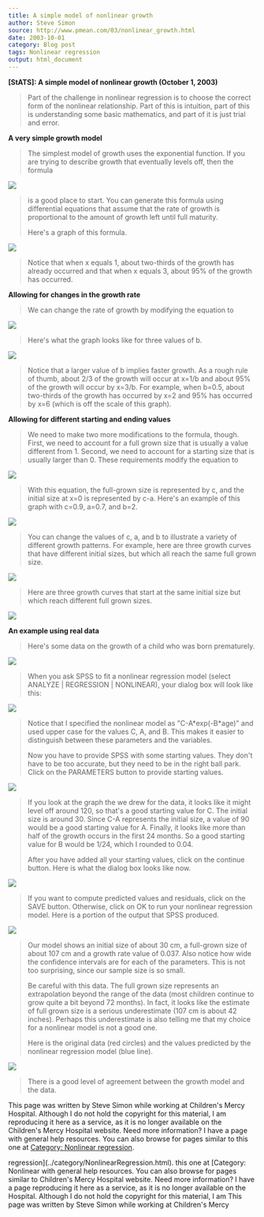 ```yaml
---
title: A simple model of nonlinear growth
author: Steve Simon
source: http://www.pmean.com/03/nonlinear_growth.html
date: 2003-10-01
category: Blog post
tags: Nonlinear regression
output: html_document
---
```

****[StATS]:** A simple model of nonlinear growth
(October 1, 2003)**

> Part of the challenge in nonlinear regression is to choose the correct
> form of the nonlinear relationship. Part of this is intuition, part of
> this is understanding some basic mathematics, and part of it is just
> trial and error.

**A very simple growth model**

> The simplest model of growth uses the exponential function. If you are
> trying to describe growth that eventually levels off, then the formula
>
![](../../../web/images/03/nonlinear_growth01.gif)
>
> is a good place to start. You can generate this formula using
> differential equations that assume that the rate of growth is
> proportional to the amount of growth left until full maturity.
>
> Here\'s a graph of this formula.
>
![](../../../web/images/03/nonlinear_growth02.gif)
>
> Notice that when x equals 1, about two-thirds of the growth has
> already occurred and that when x equals 3, about 95% of the growth has
> occurred.

**Allowing for changes in the growth rate**

> We can change the rate of growth by modifying the equation to
>
![](../../../web/images/03/nonlinear_growth03.gif)
>
> Here\'s what the graph looks like for three values of b.
>
![](../../../web/images/03/nonlinear_growth04.gif)
>
> Notice that a larger value of b implies faster growth. As a rough rule
> of thumb, about 2/3 of the growth will occur at x=1/b and about 95% of
> the growth will occur by x=3/b. For example, when b=0.5, about
> two-thirds of the growth has occurred by x=2 and 95% has occurred by
> x=6 (which is off the scale of this graph).

**Allowing for different starting and ending values**

> We need to make two more modifications to the formula, though. First,
> we need to account for a full grown size that is usually a value
> different from 1. Second, we need to account for a starting size that
> is usually larger than 0. These requirements modify the equation to
>
![](../../../web/images/03/nonlinear_growth05.gif)
>
> With this equation, the full-grown size is represented by c, and the
> initial size at x=0 is represented by c-a. Here\'s an example of this
> graph with c=0.9, a=0.7, and b=2.
>
![](../../../web/images/03/nonlinear_growth06.gif)
>
> You can change the values of c, a, and b to illustrate a variety of
> different growth patterns. For example, here are three growth curves
> that have different initial sizes, but which all reach the same full
> grown size.
>
![](../../../web/images/03/nonlinear_growth07.gif)
>
> Here are three growth curves that start at the same initial size but
> which reach different full grown sizes.
>
![](../../../web/images/03/nonlinear_growth08.gif)

**An example using real data**

> Here\'s some data on the growth of a child who was born prematurely.

![](../../../web/images/03/nonlinear_growth09.gif)

> When you ask SPSS to fit a nonlinear regression model (select ANALYZE
> \| REGRESSION \| NONLINEAR), your dialog box will look like this:

![](../../../web/images/03/nonlinear_growth10.gif)

> Notice that I specified the nonlinear model as \"C-A\*exp(-B\*age)\"
> and used upper case for the values C, A, and B. This makes it easier
> to distinguish between these parameters and the variables.
>
> Now you have to provide SPSS with some starting values. They don\'t
> have to be too accurate, but they need to be in the right ball park.
> Click on the PARAMETERS button to provide starting values.

![](../../../web/images/03/nonlinear_growth11.gif)

> If you look at the graph the we drew for the data, it looks like it
> might level off around 120, so that\'s a good starting value for C.
> The initial size is around 30. Since C-A represents the initial size,
> a value of 90 would be a good starting value for A. Finally, it looks
> like more than half of the growth occurs in the first 24 months. So a
> good starting value for B would be 1/24, which I rounded to 0.04.
>
> After you have added all your starting values, click on the continue
> button. Here is what the dialog box looks like now.

![](../../../web/images/03/nonlinear_growth12.gif)

> If you want to compute predicted values and residuals, click on the
> SAVE button. Otherwise, click on OK to run your nonlinear regression
> model. Here is a portion of the output that SPSS produced.
>
![](../../../web/images/03/nonlinear_growth13.gif)
>
> Our model shows an initial size of about 30 cm, a full-grown size of
> about 107 cm and a growth rate value of 0.037. Also notice how wide
> the confidence intervals are for each of the parameters. This is not
> too surprising, since our sample size is so small.
>
> Be careful with this data. The full grown size represents an
> extrapolation beyond the range of the data (most children continue to
> grow quite a bit beyond 72 months). In fact, it looks like the
> estimate of full grown size is a serious underestimate (107 cm is
> about 42 inches). Perhaps this underestimate is also telling me that
> my choice for a nonlinear model is not a good one.
>
> Here is the original data (red circles) and the values predicted by
> the nonlinear regression model (blue line).

![](../../../web/images/03/nonlinear_growth14.gif)

> There is a good level of agreement between the growth model and the
> data.

This page was written by Steve Simon while working at Children\'s Mercy
Hospital. Although I do not hold the copyright for this material, I am
reproducing it here as a service, as it is no longer available on the
Children\'s Mercy Hospital website. Need more information? I have a page
with general help resources. You can also browse for pages similar to
this one at [Category: Nonlinear
regression](../category/NonlinearRegression.html).
<!---More--->
regression](../category/NonlinearRegression.html).
this one at [Category: Nonlinear
with general help resources. You can also browse for pages similar to
Children\'s Mercy Hospital website. Need more information? I have a page
reproducing it here as a service, as it is no longer available on the
Hospital. Although I do not hold the copyright for this material, I am
This page was written by Steve Simon while working at Children\'s Mercy

<!---Do not use
****[StATS]:** A simple model of nonlinear growth
This page was written by Steve Simon while working at Children\'s Mercy
Hospital. Although I do not hold the copyright for this material, I am
reproducing it here as a service, as it is no longer available on the
Children\'s Mercy Hospital website. Need more information? I have a page
with general help resources. You can also browse for pages similar to
this one at [Category: Nonlinear
regression](../category/NonlinearRegression.html).
--->

